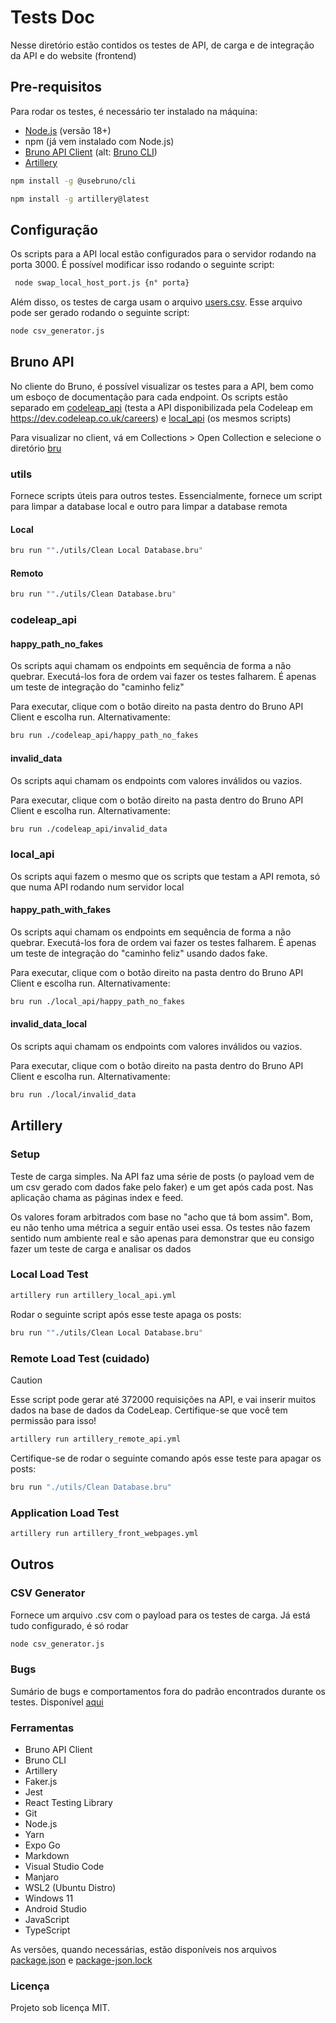 # Tests Doc

Nesse diretório estão contidos os testes de API, de carga e de integração da API e do website (frontend)

## Pre-requisitos

Para rodar os testes, é necessário ter instalado na máquina:

- [Node.js](https://nodejs.org) (versão 18+)
- npm (já vem instalado com Node.js)
- [Bruno API Client](https://www.usebruno.com/downloads) (alt: [Bruno CLI](https://docs.usebruno.com/cli/overview.html))
- [Artillery](https://www.artillery.io/docs/get-started/get-artillery)

``` bash
npm install -g @usebruno/cli 
```

``` bash
npm install -g artillery@latest
```

## Configuração

Os scripts para a API local estão configurados para o servidor rodando na porta 3000. É possível modificar isso rodando o seguinte script:

```bash
 node swap_local_host_port.js {n° porta}
```

Além disso, os testes de carga usam o arquivo [users.csv](/artillery_load_tests/users.csv). Esse arquivo pode ser gerado rodando o seguinte script:

```bash
node csv_generator.js
```

## Bruno API

No cliente do Bruno, é possível visualizar os testes para a API, bem como um esboço de documentação para cada endpoint. Os scripts estão separado em [codeleap_api](/bru/codeleap_api/) (testa a API disponibilizada pela Codeleap em <https://dev.codeleap.co.uk/careers>) e [local_api](/bru/local_api/) (os mesmos scripts)

Para visualizar no client, vá em Collections > Open Collection e selecione o diretório [bru](./bru)

### utils

Fornece scripts úteis para outros testes. Essencialmente, fornece um script para limpar a database local e outro para limpar a database remota

#### Local

```bash
bru run ""./utils/Clean Local Database.bru"
```

#### Remoto

```bash
bru run ""./utils/Clean Database.bru"
```

### codeleap_api

#### happy_path_no_fakes

Os scripts aqui chamam os endpoints em sequência de forma a não quebrar. Executá-los fora de ordem vai fazer os testes falharem. É apenas um teste de integração do "caminho feliz"

Para executar, clique com o botão direito na pasta dentro do Bruno API Client e escolha run. Alternativamente:

``` bash
bru run ./codeleap_api/happy_path_no_fakes
```

#### invalid_data

Os scripts aqui chamam os endpoints com valores inválidos ou vazios.

Para executar, clique com o botão direito na pasta dentro do Bruno API Client e escolha run. Alternativamente:

``` bash
bru run ./codeleap_api/invalid_data
```

### local_api

Os scripts aqui fazem o mesmo que os scripts que testam a API remota, só que numa API rodando num servidor local

#### happy_path_with_fakes

Os scripts aqui chamam os endpoints em sequência de forma a não quebrar. Executá-los fora de ordem vai fazer os testes falharem. É apenas um teste de integração do "caminho feliz" usando dados fake.

Para executar, clique com o botão direito na pasta dentro do Bruno API Client e escolha run. Alternativamente:

``` bash
bru run ./local_api/happy_path_no_fakes
```

#### invalid_data_local

Os scripts aqui chamam os endpoints com valores inválidos ou vazios.

Para executar, clique com o botão direito na pasta dentro do Bruno API Client e escolha run. Alternativamente:

``` bash
bru run ./local/invalid_data
```

## Artillery

### Setup

Teste de carga simples. Na API faz uma série de posts (o payload vem de um csv gerado com dados fake pelo faker) e um get após cada post. Nas aplicação chama as páginas index e feed.

Os valores foram arbitrados com base no "acho que tá bom assim". Bom, eu não tenho uma métrica a seguir então usei essa. Os testes não fazem sentido num ambiente real e são apenas para demonstrar que eu consigo fazer um teste de carga e analisar os dados

### Local Load Test

```bash
artillery run artillery_local_api.yml
```

Rodar o seguinte script após esse teste apaga os posts:

```bash
bru run ""./utils/Clean Local Database.bru"
```

### Remote Load Test (cuidado)

> [!CAUTION]
> Esse script pode gerar até 372000 requisições na API, e vai inserir muitos dados na base de dados da CodeLeap. Certifique-se que você tem permissão para isso!

```bash
artillery run artillery_remote_api.yml
```

Certifique-se de rodar o seguinte comando após esse teste para apagar os posts:

```bash
bru run "./utils/Clean Database.bru"
```

### Application Load Test

```bash
artillery run artillery_front_webpages.yml
```

## Outros

### CSV Generator

Fornece um arquivo .csv com o payload para os testes de carga. Já está tudo configurado, é só rodar

```bash
node csv_generator.js
```

### Bugs

Sumário de bugs e comportamentos fora do padrão encontrados durante os testes. Disponível [aqui](/relatorio.md#bugs)

### Ferramentas

- Bruno API Client
- Bruno CLI
- Artillery
- Faker.js
- Jest
- React Testing Library
- Git
- Node.js
- Yarn
- Expo Go
- Markdown
- Visual Studio Code
- Manjaro
- WSL2 (Ubuntu Distro)
- Windows 11
- Android Studio
- JavaScript
- TypeScript

As versões, quando necessárias, estão disponíveis nos arquivos [package.json](./package.json) e [package-json.lock](./package-json.lock)

### Licença

Projeto sob licença MIT.
